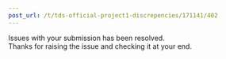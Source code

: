 ```yaml
---
post_url: /t/tds-official-project1-discrepencies/171141/402
---
```

Issues with your submission has been resolved.  
Thanks for raising the issue and checking it at your end.